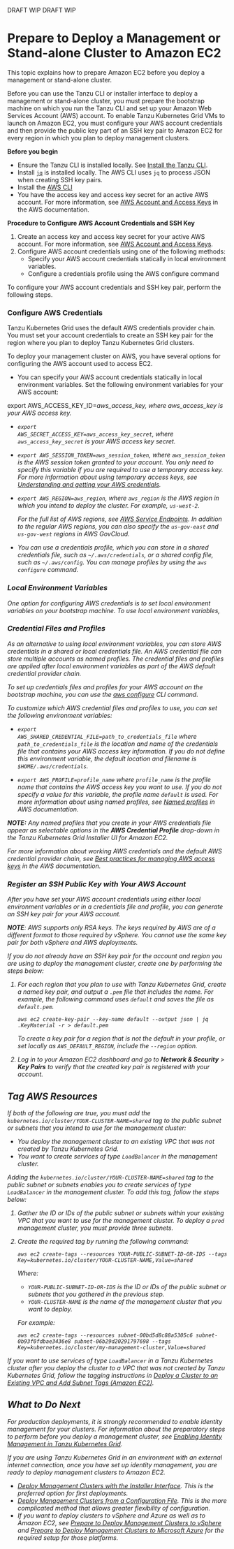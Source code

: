 DRAFT WIP DRAFT WIP

<!-- Taken from: https://github.com/vmware-tanzu-private/tkg-docs/tree/main/tkg-docs.vmware.com/aws -->
# Prepare to Deploy a Management or Stand-alone Cluster to Amazon EC2

This topic explains how to prepare Amazon EC2 before you deploy a management or stand-alone cluster.

Before you can use the Tanzu CLI or installer interface to deploy a management or stand-alone cluster, you must prepare the bootstrap machine on which you run the Tanzu CLI and set up your Amazon Web Services Account (AWS) account. To enable Tanzu Kubernetes Grid VMs to launch on Amazon EC2, you must configure your AWS account credentials and then provide the public key part of an SSH key pair to Amazon EC2 for every region in which you plan to deploy management clusters.

**Before you begin**

- Ensure the Tanzu CLI is installed locally. See [Install the Tanzu CLI](../install-cli.md).
- Install [`jq`]( https://stedolan.github.io/jq/download/) is installed locally. The AWS CLI uses `jq` to process JSON when creating SSH key pairs. 
- Install the [AWS CLI]( https://docs.aws.amazon.com/cli/latest/userguide/install-cliv2.html)
- You have the access key and access key secret for an active AWS account. For more information, see [AWS Account and Access Keys](https://docs.aws.amazon.com/powershell/latest/userguide/pstools-appendix-sign-up.html) in the AWS documentation. 


**Procedure to Configure AWS Account Credentials and SSH Key**


1. Create an access key and access key secret for your active AWS account. For more information, see [AWS Account and Access Keys](https://docs.aws.amazon.com/powershell/latest/userguide/).
2. Configure AWS account credentials using one of the following methods:
    - Specify your AWS account credentials statically in local environment variables.
    - Configure a credentials profile using the AWS configure command



To configure your AWS account credentials and SSH key pair, perform the following steps.

### <a id="account-setup"></a> Configure AWS Credentials

Tanzu Kubernetes Grid uses the default AWS credentials provider chain.
You must set your account credentials to create an SSH key pair for the region where you plan to deploy Tanzu Kubernetes Grid clusters.

To deploy your management cluster on AWS, you have several options for configuring the AWS account used to access EC2.

 - You can specify your AWS account credentials statically in local environment variables. Set the following environment variables for your AWS account:

export AWS_ACCESS_KEY_ID=<em>aws_access_key, where
aws_access_key is your AWS access key.

- <code>export AWS_SECRET_ACCESS_KEY=<em>aws_access_key_secret</em></code>, where <code><em>aws_access_key_secret</em></code> is your AWS access key secret.

- <code>export AWS_SESSION_TOKEN=<em>aws_session_token</em></code>, where
    <code><em>aws_session_token</em></code> is the AWS session token granted to your account. You only need to specify this variable if you are required to use a temporary access key. For more information about using temporary access keys, see [Understanding and getting your AWS credentials](https://docs.aws.amazon.com/general/latest/gr/aws-sec-cred-types.html#temporary-access-keys).

- <code>export AWS_REGION=<em>aws_region</em></code>, where
    <code><em>aws_region</em></code> is the AWS region in which you intend to deploy the cluster. For example, `us-west-2`.

    For the full list of AWS regions, see [AWS Service Endpoints](https://docs.aws.amazon.com/general/latest/gr/rande.html). In addition to the regular AWS regions, you can also specify the `us-gov-east` and
      `us-gov-west` regions in AWS GovCloud.
 - You can use a credentials profile, which you can store in a shared credentials file, such as `~/.aws/credentials`, or a shared config file, such as `~/.aws/config`. You can manage profiles by using the `aws configure` command.

### <a id="aws-account-env-vars"></a> Local Environment Variables

One option for configuring AWS credentials is to set local environment variables on your bootstrap machine. To use local environment variables, 

### <a id="profiles"></a> Credential Files and Profiles

As an alternative to using local environment variables, you can store AWS credentials in a shared or local credentials file. An AWS credential file can store multiple accounts as named profiles. The credential files and profiles are applied after local environment variables as part of the AWS default credential provider chain.

To set up credentials files and profiles for your AWS account on the bootstrap machine, you can use the [aws configure](https://docs.aws.amazon.com/cli/latest/reference/configure/index.html) CLI command.

To customize which AWS credential files and profiles to use, you can set the following environment variables:

- <code>export AWS_SHARED_CREDENTIAL_FILE=<em>path_to_credentials_file</em></code> where <code><em>path_to_credentials_file</em></code> is the location and name of the credentials file that contains your AWS access key information. If you do not define this environment variable, the default location and filename is `$HOME/.aws/credentials`.

- <code>export AWS_PROFILE=<em>profile_name</em></code> where <code><em>profile_name</em></code> is the profile name that contains the AWS access key you want to use. If you do not specify a value for this variable, the profile name `default` is used. For more information about using named profiles, see [Named profiles](https://docs.aws.amazon.com/cli/latest/userguide/cli-configure-profiles.html) in AWS documentation.

**NOTE:** Any named profiles that you create in your AWS credentials file appear as selectable options in the **AWS Credential Profile** drop-down in the Tanzu Kubernetes Grid Installer UI for Amazon EC2.

For more information about working AWS credentials and the default AWS credential provider chain, see [Best practices for managing AWS access keys](https://docs.aws.amazon.com/general/latest/gr/aws-access-keys-best-practices.html#more-resources) in the AWS documentation.

### <a id="register-ssh"></a> Register an SSH Public Key with Your AWS Account

After you have set your AWS account credentials using either local environment variables or in a credentials file and profile, you can generate an SSH key pair for your AWS account.

**NOTE**: AWS supports only RSA keys. The keys required by AWS are of a different format to those required by vSphere. You cannot use the same key pair for both vSphere and AWS deployments.

If you do not already have an SSH key pair for the account and region you are using to deploy the management cluster, create one by performing the steps below:

1. For each region that you plan to use with Tanzu Kubernetes Grid, create a named key pair, and output a `.pem` file that includes the name. For example, the following command uses `default` and saves the file as `default.pem`.

   ```
   aws ec2 create-key-pair --key-name default --output json | jq .KeyMaterial -r > default.pem
   ```
   To create a key pair for a region that is not the default in your profile, or set locally as `AWS_DEFAULT_REGION`, include the `--region` option.

1. Log in to your Amazon EC2 dashboard and go to **Network & Security** > **Key Pairs** to verify that the created key pair is registered with your account.

## <a id="aws-tags"></a>Tag AWS Resources

If both of the following are true, you must add the `kubernetes.io/cluster/YOUR-CLUSTER-NAME=shared` tag to the public subnet or subnets that you intend to use for the management cluster:

* You deploy the management cluster to an existing VPC that was not created by Tanzu Kubernetes Grid.
* You want to create services of type `LoadBalancer` in the management cluster.

Adding the `kubernetes.io/cluster/YOUR-CLUSTER-NAME=shared` tag to the public subnet or subnets enables you to create services of type `LoadBalancer` in the management cluster.
To add this tag, follow the steps below:

1. Gather the ID or IDs of the public subnet or subnets within your existing VPC that you want to use for the management cluster. To deploy a `prod` management cluster, you must provide three subnets.

1. Create the required tag by running the following command:

    ```
    aws ec2 create-tags --resources YOUR-PUBLIC-SUBNET-ID-OR-IDS --tags Key=kubernetes.io/cluster/YOUR-CLUSTER-NAME,Value=shared
    ```

    Where:

    * `YOUR-PUBLIC-SUBNET-ID-OR-IDS` is the ID or IDs of the public subnet or subnets that you gathered in the previous step.
    * `YOUR-CLUSTER-NAME` is the name of the management cluster that you want to deploy.

    For example:

    ```
    aws ec2 create-tags --resources subnet-00bd5d8c88a5305c6 subnet-0b93f0fdbae3436e8 subnet-06b29d20291797698 --tags Key=kubernetes.io/cluster/my-management-cluster,Value=shared
    ```

If you want to use services of type `LoadBalancer` in
a Tanzu Kubernetes cluster after you deploy the cluster to a VPC that was not
created by Tanzu Kubernetes Grid, follow the tagging instructions in [Deploy a Cluster to an Existing VPC and Add Subnet Tags (Amazon EC2)](../tanzu-k8s-clusters/aws.md#own-vpc).

## <a id="what-next"></a> What to Do Next

For production deployments, it is strongly recommended to enable identity management for your clusters. For information about the preparatory steps to perform before you deploy a management cluster, see [Enabling Identity Management in Tanzu Kubernetes Grid](enabling-id-mgmt.md).

If you are using Tanzu Kubernetes Grid in an environment with an external internet connection, once you have set up identity management, you are  ready to deploy management clusters to Amazon EC2.

- [Deploy Management Clusters with the Installer Interface](deploy-ui.md). This is the preferred option for first deployments.
- [Deploy Management Clusters from a Configuration File](deploy-cli.md). This is the more complicated method that allows greater flexibility of configuration.
- If you want to deploy clusters to vSphere and Azure as well as to Amazon EC2, see [Prepare to Deploy Management Clusters to vSphere](vsphere.html) and [Prepare to Deploy Management Clusters to Microsoft Azure](azure.md) for the required setup for those platforms.
